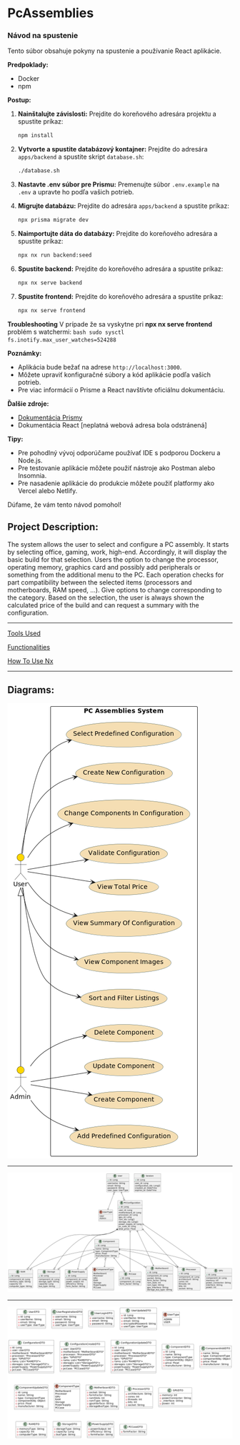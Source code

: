 # PcAssemblies

### Návod na spustenie

Tento súbor obsahuje pokyny na spustenie a používanie React aplikácie.

**Predpoklady:**

* Docker
* npm

**Postup:**

1. **Nainštalujte závislosti:**
    Prejdite do koreňového adresára projektu a spustite príkaz:
    ```bash
    npm install
    ```

2. **Vytvorte a spustite databázový kontajner:**
    Prejdite do adresára `apps/backend` a spustite skript `database.sh`:
    ```bash
    ./database.sh
    ```

3. **Nastavte .env súbor pre Prismu:**
    Premenujte súbor `.env.example` na `.env` a upravte ho podľa vašich potrieb.

4. **Migrujte databázu:**
    Prejdite do adresára `apps/backend` a spustite príkaz:
    ```bash
    npx prisma migrate dev
    ```

5. **Naimportujte dáta do databázy:**
    Prejdite do koreňového adresára a spustite príkaz:
    ```bash
    npx nx run backend:seed
    ```

6. **Spustite backend:**
    Prejdite do koreňového adresára a spustite príkaz:
    ```bash
    npx nx serve backend
    ```

7. **Spustite frontend:**
    Prejdite do koreňového adresára a spustite príkaz:
    ```bash
    npx nx serve frontend
    ```

**Troubleshooting**
    V prípade že sa vyskytne pri **npx nx serve frontend** problém s watchermi:
    ```bash
    sudo sysctl fs.inotify.max_user_watches=524288
    ```

**Poznámky:**

* Aplikácia bude bežať na adrese `http://localhost:3000`.
* Môžete upraviť konfiguračné súbory a kód aplikácie podľa vašich potrieb.
* Pre viac informácií o Prisme a React navštívte oficiálnu dokumentáciu.

**Ďalšie zdroje:**

* [Dokumentácia Prismy](https://www.prisma.io/docs/)
* Dokumentácia React [neplatná webová adresa bola odstránená]

**Tipy:**

* Pre pohodlný vývoj odporúčame používať IDE s podporou Dockeru a Node.js.
* Pre testovanie aplikácie môžete použiť nástroje ako Postman alebo Insomnia.
* Pre nasadenie aplikácie do produkcie môžete použiť platformy ako Vercel alebo Netlify.

Dúfame, že vám tento návod pomohol!


## Project Description:
The system allows the user to select and configure a PC assembly. 
It starts by selecting office, gaming, work, high-end. 
Accordingly, it will display the basic build for that selection. 
Users the option to change the processor, operating memory, 
graphics card and possibly add peripherals or something from the 
additional menu to the PC. Each operation checks for part compatibility 
between the selected items (processors and motherboards, RAM speed, ...). 
Give options to change corresponding to the category. 
Based on the selection, the user is always shown the calculated price 
of the build and can request a summary with the configuration.

---
[Tools Used](docs/documentation/tools-used.md)

[Functionalities](docs/documentation/functionalities.md)

[How To Use Nx](docs/documentation/nx/how-to-use.md)

---
## Diagrams:
![Use Case Diagram](docs/diagrams/images/use-case.png "Use Case Diagram")

---
![ERD Diagram](docs/diagrams/images/erd.png "ERD Diagram")

---
![Class DTO Diagram](docs/diagrams/images/class-dto.png "Class DTO Diagram")